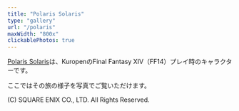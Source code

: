 ```yaml
---
title: "Polaris Solaris"
type: "gallery"
url: "/polaris"
maxWidth: "800x"
clickablePhotos: true
---
```

[Polaris Solaris](https://jp.finalfantasyxiv.com/lodestone/character/23919331/)は、KuropenのFinal Fantasy XIV（FF14）プレイ時のキャラクターです。

ここではその旅の様子を写真でご覧いただけます。

(C) SQUARE ENIX CO., LTD. All Rights Reserved.
